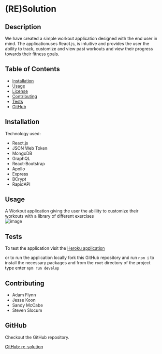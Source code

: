 # (RE)Solution
  
  ## Description
  
  We have created a simple workout application designed with the end user in mind. The applicationuses React.js, is intuitive and provides the user the ability to track,       customize and view past workouts and view their progress towards their fitness goals.
  
  ## Table of Contents
  * [Installation](#installation)
  * [Usage](#usage)
  * [License](#license)
  * [Contributing](#contributing)
  * [Tests](#tests)
  * [GitHub](#github)
  
  ## Installation
  
  Technology used:
  - React.js
  - JSON Web Token
  - MongoDB
  - GraphQL
  - React-Bootstrap
  - Apollo
  - Express
  - BCrypt
  - RapidAPI
  
  ## Usage

  A Workout application giving the user the abiliity to customize their workouts with a library of different exercises  
  ![image](https://user-images.githubusercontent.com/87862136/152475636-bc71a4db-f423-441d-855e-4d2c96827802.png)
  
  ## Tests

  To test the application visit the [Heroku application](https://resolution123456.herokuapp.com/)
  
  or to run the application locally fork this GitHub repository and run `npm i` to install the necessary packages and from the `root` directory of the project type enter `npm run develop`  
  
  ## Contributing
  
  - Adam Flynn
  - Jesse Koon
  - Sandy McCabe
  - Steven Slocum
  
  ## GitHub
  
  Checkout the GitHub repository.  
  
  [GitHub: re-solution](https://github.com/https://github.com/adamjflynn/re-solution/)
